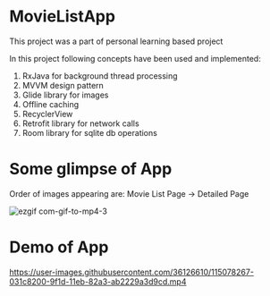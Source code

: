 # MovieListApp
This project was a part of personal learning based project

In this project following concepts have been used and implemented:
1. RxJava for background thread processing
2. MVVM design pattern
3. Glide library for images
4. Offline caching
5. RecyclerView
6. Retrofit library for network calls
7. Room library for sqlite db operations

# Some glimpse of App

Order of images appearing are:
Movie List Page -> Detailed Page

![ezgif com-gif-to-mp4-3](https://user-images.githubusercontent.com/36126610/115078088-b638ab80-9f1c-11eb-90ff-8f3b8dc31871.gif)

# Demo of App


https://user-images.githubusercontent.com/36126610/115078267-031c8200-9f1d-11eb-82a3-ab2229a3d9cd.mp4
